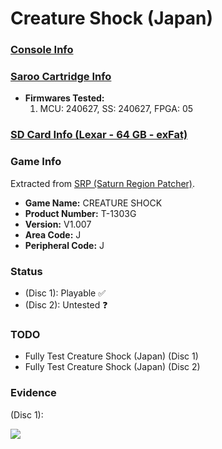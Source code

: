 # Creature Shock (Japan)

### [Console Info](../../../../Info/Consoles/VA13/README.md)

### [Saroo Cartridge Info](../../../../Info/Cartridges/RetroGameParadiseStore/1.32F/README.md)

- <b>Firmwares Tested:</b>
  1. MCU: 240627, SS: 240627, FPGA: 05

### [SD Card Info (Lexar - 64 GB - exFat)](../../../../Info/SdCards/Lexar/64GB/exfat/README.md)

### Game Info

Extracted from [SRP (Saturn Region Patcher)](https://segaxtreme.net/resources/saturn-region-patcher.81/download).

- <b>Game Name:</b> CREATURE SHOCK
- <b>Product Number:</b> T-1303G
- <b>Version:</b> V1.007
- <b>Area Code:</b> J
- <b>Peripheral Code:</b> J

### Status

- (Disc 1): Playable :white_check_mark:
- (Disc 2): Untested :question:

### TODO

- Fully Test Creature Shock (Japan) (Disc 1)
- Fully Test Creature Shock (Japan) (Disc 2)

### Evidence

(Disc 1):

[![](https://img.youtube.com/vi/IldfilHso90/0.jpg)](https://www.youtube.com/watch?v=IldfilHso90)

